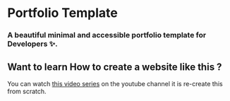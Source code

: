 # Portfolio Template

### A beautiful minimal and accessible portfolio template for Developers ✨.

## Want to learn How to create a website like this ?

You can watch [this video series](https://www.youtube.com/watch?v=1nchVfpMGSg&list=PLwJBGAxcH7GzdavgKlCACbESzr-40lw3L) on the youtube channel it is re-create this from scratch. 